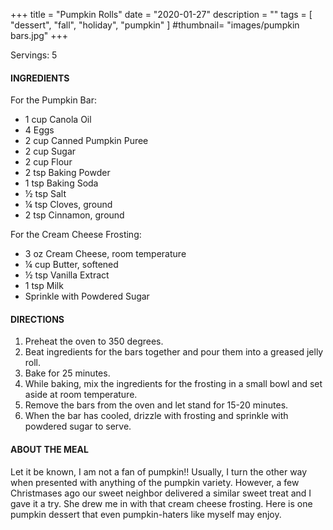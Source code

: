 +++
title = "Pumpkin Rolls"
date = "2020-01-27"
description = ""
tags = [
    "dessert",
    "fall",
    "holiday",
    "pumpkin"
]
#thumbnail= "images/pumpkin bars.jpg"
+++

Servings: 5 <!--more-->

#### INGREDIENTS 

For the Pumpkin Bar: 

* 1 cup Canola Oil 
* 4 Eggs 
* 2 cup Canned Pumpkin Puree 
* 2 cup Sugar 
* 2 cup Flour 
* 2 tsp Baking Powder 
* 1 tsp Baking Soda 
* ½ tsp Salt 
* ¼ tsp Cloves, ground 
* 2 tsp Cinnamon, ground 

For the Cream Cheese Frosting: 

* 3 oz Cream Cheese, room temperature
* ¼ cup Butter, softened
* ½ tsp Vanilla Extract 
* 1 tsp Milk 
* Sprinkle with Powdered Sugar 

#### DIRECTIONS 

1. Preheat the oven to 350 degrees. 
2. Beat ingredients for the bars together and pour them into a greased jelly roll. 
3. Bake for 25 minutes. 
4. While baking, mix the ingredients for the frosting in a small bowl and set aside at room temperature. 
5. Remove the bars from the oven and let stand for 15-20 minutes. 
6. When the bar has cooled, drizzle with frosting and sprinkle with powdered sugar to serve. 


#### ABOUT THE MEAL 

Let it be known, I am not a fan of pumpkin!! Usually, I turn the other way when presented with anything of the pumpkin variety. However, a few Christmases ago our sweet neighbor delivered a similar sweet treat and I gave it a try. She drew me in with that cream cheese frosting. Here is one pumpkin dessert that even pumpkin-haters like myself may enjoy. 
